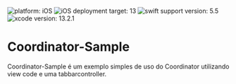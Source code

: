 ![platform: iOS](https://img.shields.io/badge/platform-ios-lightgrey.svg)
![iOS deployment target: 13](https://img.shields.io/badge/ios--deployment--target-13-blue.svg)
![swift support version: 5.5](https://img.shields.io/badge/swift--support-5.5-yellow.svg)
![xcode version: 13.2.1](https://img.shields.io/badge/xcode--version-13.2.1-yellow.svg)

# Coordinator-Sample

Coordinator-Sample é um exemplo simples de uso do Coordinator utilizando view code e uma tabbarcontroller.
